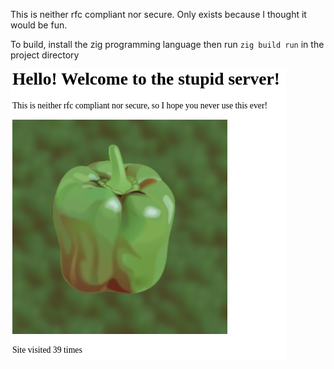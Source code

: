 This is neither rfc compliant nor secure.
Only exists because I thought it would be fun.

To build, install the zig programming language
then run `zig build run` in the project directory

![It totally works](./ScreenshotOfItWerking.png)
